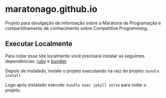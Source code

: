 # maratonago.github.io
Projeto para divulgação de informação sobre a Maratona de Programação e compartilhamento de conhecimento sobre Competitive Programming.

## Executar Localmente

Para rodar esse site localmente você precisará instalar as seguintes dependências: [ruby](https://www.ruby-lang.org/en/documentation/installation/) e [bundler](https://bundler.io/)

Depois de instalado, instale o projeto executando na raiz do projeto: `bundle install`

Logo após instalado execute: `bundle exec jekyll serve` para rodar o projeto.
